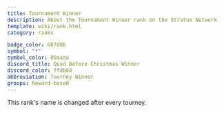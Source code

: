 ```yaml
---
title: Tournament Winner
description: About the Tournament Winner rank on the Stratus Network
template: wiki/rank.html
category: ranks

badge_color: 607d8b
symbol: "*"
symbol_color: 00aaaa
discord_title: Quad Before Christmas Winner
discord_color: ffdb00
abbreviation: Tourney Winner
groups: Reward-based
---
```


This rank's name is changed after every tourney.
